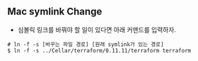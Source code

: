 ## Mac symlink Change

- 심볼릭 링크를 바꿔야 할 일이 있다면 아래 커맨드를 입력하자.

```shell
# ln -f -s [바꾸는 파일 경로] [원래 symlink가 있는 경로]
$ ln -f -s ../Cellar/terraform/0.11.11/terraform terraform
```
